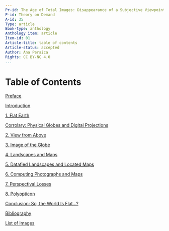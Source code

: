 ```yaml
---
Pr-id: The Age of Total Images: Disappearance of a Subjective Viewpoint in Post-digital Photography
P-id: Theory on Demand
A-id: 35
Type: article
Book-type: anthology
Anthology item: article
Item-id: 01
Article-title: table of contents
Article-status: accepted
Author: Ana Peraica
Rights: CC BY-NC 4.0
...
```



# Table of Contents

<a href="ch004.xhtml">Preface</a>

<a href="ch005.xhtml">Introduction</a>

<a href="ch006.xhtml">1\. Flat Earth </a>

<a href="ch007.xhtml">
Corrolary: Physical Globes and Digital Projections </a>

<a href="ch008.xhtml">2\. View from Above</a>

<a href="ch009.xhtml">3\. Image of the Globe</a>

<a href="ch010.xhtml">4\. Landscapes and Maps</a>

<a href="ch011.xhtml">5\. Datafied Landscapes and Located Maps </a>

<a href="ch012.xhtml">6\. Computing Photographs and Maps</a>

<a href="ch013.xhtml">7\. Perspectival Losses</a>

<a href="ch014.xhtml">8\. Polyopticon</a>

<a href="ch015.xhtml">Conclusion: So, the World Is Flat...?</a>

<a href="ch016.xhtml">Bibliography</a>

<a href="ch017.xhtml">List of Images</a>
